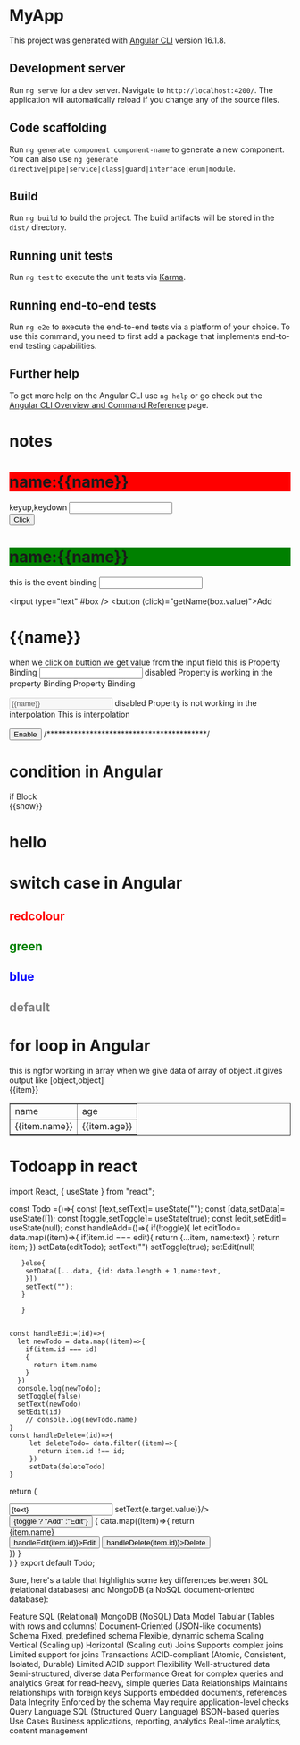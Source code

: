 # MyApp

This project was generated with [Angular CLI](https://github.com/angular/angular-cli) version 16.1.8.

## Development server

Run `ng serve` for a dev server. Navigate to `http://localhost:4200/`. The application will automatically reload if you change any of the source files.

## Code scaffolding

Run `ng generate component component-name` to generate a new component. You can also use `ng generate directive|pipe|service|class|guard|interface|enum|module`.

## Build

Run `ng build` to build the project. The build artifacts will be stored in the `dist/` directory.

## Running unit tests

Run `ng test` to execute the unit tests via [Karma](https://karma-runner.github.io).

## Running end-to-end tests

Run `ng e2e` to execute the end-to-end tests via a platform of your choice. To use this command, you need to first add a package that implements end-to-end testing capabilities.

## Further help

To get more help on the Angular CLI use `ng help` or go check out the [Angular CLI Overview and Command Reference](https://angular.io/cli) page.

# notes
   <h1 (mouseover)="getName('over-hello')" style="background-color: red;">name:{{name}}</h1>
  keyup,keydown
  <input type="text" #box (blur)="getName(box.value)"/>
  <br>
  <button (click)="getName('e')">Click</button>
  <h1 (mouseleave)="getName('leave-hello')" style="background-color: green;">name:{{name}}</h1>
 this is the event binding
   <input type="text" (keyup)="getName($event)"/>
  
   <input type="text" #box />
 <button (click)="getName(box.value)">Add</button>
 <h1>{{name}}</h1> when we click on buttion we get value from the input field
this is Property Binding 
 <input type="text" [disabled]="disable" [value]="name">
 disabled Property is working in the property Binding
  Property Binding 
 <br> <br>
 <input type="text"  disabled={{disable}} value={{name}}>
 disabled Property is not working in the interpolation
 This is interpolation
 <br><br>
 <button (click)="enablebox()">Enable</button>
 /*****************************************/
  <h1>condition in Angular</h1>
 <div *ngIf="show else elseBlock">
  if Block
 </div>
 <ng-template [ngIf]="show==true">
   {{show}}
 </ng-template>
 <ng-template #elseBlock>
        <h1>hello</h1>
 </ng-template>
  <h1>switch case in Angular</h1>
  <div [ngSwitch]="color">
       <h2 style="color: red;" *ngSwitchCase="'red'">
        redcolour
       </h2>
       <h2 style="color: green;" *ngSwitchCase="'green'">
        green
       </h2>
       <h2 style="color: blue;" *ngSwitchCase="'blue'">
        blue
       </h2>
       <h2 style="color: grey;" *ngSwitchDefault>
         default
       </h2>
  </div>
 <h1>for loop in Angular</h1>
  this is ngfor working in array when we give data of array of object .it gives output like [object,object]
  <div *ngFor="let item of data">
     {{item}}
  </div>
  <table border="1">
    <tr>
      <td>name</td>
      <td>age</td>
    </tr>
    <tr *ngFor="let item of data">
      <td>{{item.name}}</td>
      <td>{{item.age}}</td>
    </tr>



  </table>

  # Todoapp in react 
  import React, {  useState } from "react";

const Todo =()=>{
    const [text,setText]= useState("");
    const [data,setData]= useState([]);
    const [toggle,setToggle]= useState(true);
    const [edit,setEdit]= useState(null);
     const handleAdd=()=>{
       if(!toggle){
          let editTodo= data.map((item)=>{
              if(item.id === edit){
                return {...item, name:text}
              }
              return item;
          })
          setData(editTodo);
          setText("")
          setToggle(true);
          setEdit(null)
          
       }else{
        setData([...data, {id: data.length + 1,name:text,
        }])
        setText("");  
       }
        
       }


    const handleEdit=(id)=>{
      let newTodo = data.map((item)=>{
        if(item.id === id)
        {
          return item.name
        }
      })
      console.log(newTodo);
      setToggle(false)
      setText(newTodo)
      setEdit(id)
        // console.log(newTodo.name)
    }
    const handleDelete=(id)=>{
         let deleteTodo= data.filter((item)=>{
           return item.id !== id;
         })
         setData(deleteTodo)
    }
  return (
   <div>
      <input type="text"
      value={text}
      placeholder="enter your text"
      onChange={(e)=> setText(e.target.value)}/>
      <button onClick={handleAdd}>{toggle ? "Add" :"Edit"}</button>
      {
        data.map((item)=>{
          return <div key={item.id}>
             <div>{item.name} </div>
             <button onClick={()=> handleEdit(item.id)}>Edit</button>
            <button onClick={()=> handleDelete(item.id)}>Delete</button>
            </div>
        })
      }
   </div>
  )
}
export default Todo;

Sure, here's a table that highlights some key differences between SQL (relational databases) and MongoDB (a NoSQL document-oriented database):

Feature	SQL (Relational)	MongoDB (NoSQL)
Data Model	Tabular (Tables with rows and columns)	Document-Oriented (JSON-like documents)
Schema	Fixed, predefined schema	Flexible, dynamic schema
Scaling	Vertical (Scaling up)	Horizontal (Scaling out)
Joins	Supports complex joins	Limited support for joins
Transactions	ACID-compliant (Atomic, Consistent, Isolated, Durable)	Limited ACID support
Flexibility	Well-structured data	Semi-structured, diverse data
Performance	Great for complex queries and analytics	Great for read-heavy, simple queries
Data Relationships	Maintains relationships with foreign keys	Supports embedded documents, references
Data Integrity	Enforced by the schema	May require application-level checks
Query Language	SQL (Structured Query Language)	BSON-based queries
Use Cases	Business applications, reporting, analytics	Real-time analytics, content management